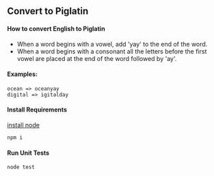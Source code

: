## Convert to Piglatin

#### How to convert English to Piglatin  
 * When a word begins with a vowel, add 'yay' to the end of the word.  
 * When a word begins with a consonant all the letters before the first vowel are placed at the end of the word followed by 'ay'.

#### Examples:

```
ocean => oceanyay
digital => igitalday
```

#### Install Requirements

[install node](https://nodejs.org/download/)

```
npm i
```

#### Run Unit Tests
```
node test
```